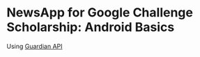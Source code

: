 # NewsApp for Google Challenge Scholarship: Android Basics
Using <a href="http://open-platform.theguardian.com/documentation/">Guardian API</a>
